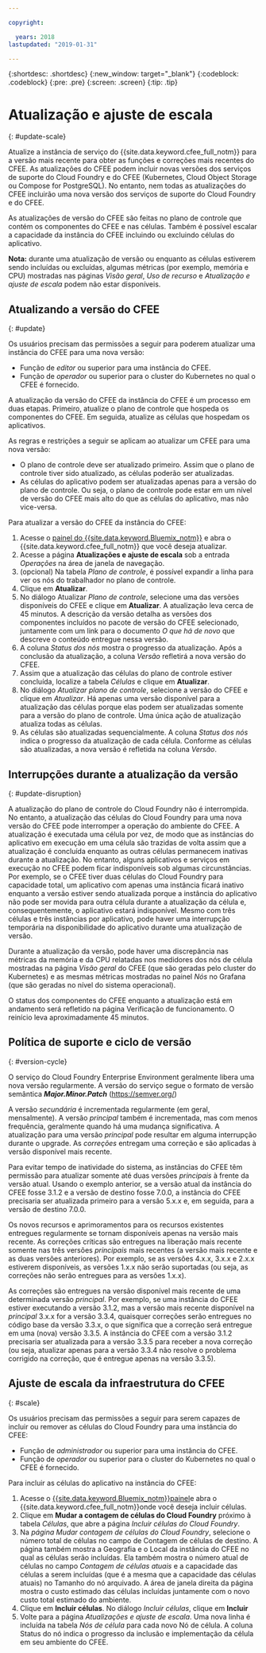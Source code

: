 ```yaml
---

copyright:

  years: 2018
lastupdated: "2019-01-31"

---
```


{:shortdesc: .shortdesc}
{:new_window: target="_blank"}
{:codeblock: .codeblock}
{:pre: .pre}
{:screen: .screen}
{:tip: .tip}

# Atualização e ajuste de escala
{: #update-scale}

Atualize a instância de serviço do {{site.data.keyword.cfee_full_notm}} para a versão mais recente
para obter as funções e correções mais recentes do CFEE. As atualizações do CFEE podem incluir novas versões dos
serviços de suporte do Cloud Foundry e do CFEE (Kubernetes, Cloud Object Storage ou Compose for PostgreSQL).  No entanto,
nem todas as atualizações do CFEE incluirão uma nova versão dos serviços de suporte do Cloud Foundry e do CFEE.

As atualizações de versão do CFEE são feitas no plano de controle que contém os componentes do CFEE e nas células. Também é possível escalar a capacidade da instância do CFEE incluindo ou excluindo células do aplicativo.

**Nota:** durante uma atualização de versão ou enquanto as células estiverem sendo incluídas ou
excluídas, algumas métricas (por exemplo, memória e CPU) mostradas nas páginas _Visão geral_, _Uso de
recurso_ e _Atualização e ajuste de escala_ podem não estar disponíveis.

## Atualizando a versão do CFEE
{: #update}

Os usuários precisam das permissões a seguir para poderem atualizar uma instância do CFEE para uma nova versão:
   * Função de _editor_ ou superior para uma instância do CFEE.
   * Função de _operador_ ou superior para o cluster do Kubernetes no qual o CFEE é
fornecido.

A atualização da versão do CFEE da instância do CFEE é um processo em duas etapas. Primeiro, atualize o plano de
controle que hospeda os componentes do CFEE. Em seguida, atualize as células que hospedam os aplicativos.

As regras e restrições a seguir se aplicam ao atualizar um CFEE para uma nova versão:
* O plano de controle deve ser atualizado primeiro. Assim que o plano de controle tiver sido atualizado, as
células poderão ser atualizadas.
* As células do aplicativo podem ser atualizadas apenas para a versão do plano de controle.  Ou seja, o plano de controle pode estar em um nível de versão do CFEE mais alto do que as células do aplicativo, mas não vice-versa.

Para atualizar a versão do CFEE da instância do CFEE:
1. Acesse o [painel do {{site.data.keyword.Bluemix_notm}}](https://cloud.ibm.com/dashboard/apps/) e abra o {{site.data.keyword.cfee_full_notm}} que você deseja atualizar.
2. Acesse a página **Atualizações e ajuste de escala** sob a entrada _Operações_ na área de janela de navegação.
3. (opcional) Na tabela _Plano de controle_, é possível expandir a linha para ver os nós do
trabalhador no plano de controle.
4. Clique em **Atualizar**.
5. No diálogo Atualizar _Plano de controle_, selecione uma das versões disponíveis do CFEE e clique em
**Atualizar**. A atualização leva cerca de 45 minutos.  A descrição da versão detalha as versões dos
componentes incluídos no pacote de versão do CFEE selecionado, juntamente com um link para o documento _O que há
de novo_ que descreve o conteúdo entregue nessa versão.
6. A coluna _Status dos nós_ mostra o progresso da atualização. Após a conclusão da atualização, a coluna _Versão_ refletirá a nova versão do CFEE.
7. Assim que a atualização das células do plano de controle estiver concluída, localize a tabela _Células_ e clique em **Atualizar**.
8. No diálogo _Atualizar plano de controle_, selecione a versão do CFEE e clique em *Atualizar*. Há
apenas uma versão disponível para a atualização das células porque elas podem ser atualizadas somente
para a versão do plano de controle. Uma única ação de atualização atualiza todas as células.
9. As células são atualizadas sequencialmente. A coluna _Status dos nós_ indica o progresso da
atualização de cada célula. Conforme as células são atualizadas, a nova versão é refletida na coluna _Versão_.

## Interrupções durante a atualização da versão
{: #update-disruption}

A atualização do plano de controle do Cloud Foundry não é interrompida.  No entanto, a atualização das células do
Cloud Foundry para uma nova versão do CFEE pode interromper a operação do ambiente do CFEE.  A atualização é executada
uma célula por vez, de modo que as instâncias do aplicativo em execução em uma célula são trazidas de volta assim que a atualização é concluída enquanto as outras células permanecem inativas durante a atualização. No entanto, alguns
aplicativos e serviços em execução no CFEE podem ficar indisponíveis sob algumas circunstâncias. Por exemplo, se o CFEE
tiver duas células do Cloud Foundry para capacidade total, um aplicativo com apenas uma instância ficará inativo
enquanto a versão estiver sendo atualizada porque a instância do aplicativo não pode ser movida para outra célula durante
a atualização da célula e, consequentemente, o aplicativo estará indisponível.  Mesmo com três células e três instâncias
por aplicativo, pode haver uma interrupção temporária na disponibilidade do aplicativo durante uma atualização de versão.

Durante a atualização da versão, pode haver uma discrepância nas métricas da memória e da CPU relatadas nos
medidores dos nós de célula mostradas na página _Visão geral_ do CFEE (que são geradas pelo cluster do Kubernetes) e as
mesmas métricas mostradas no painel _Nós_ no Grafana (que são geradas no nível do sistema operacional).

O status dos componentes do CFEE enquanto a atualização está em andamento será refletido na página Verificação de
funcionamento.  O reinício leva aproximadamente 45 minutos.

## Política de suporte e ciclo de versão
{: #version-cycle}

O serviço do Cloud Foundry Enterprise Environment geralmente libera uma nova versão regularmente. A versão do
serviço segue o formato de versão semântica _**Major.Minor.Patch**_ (https://semver.org/)

A versão _secundária_ é incrementada regularmente (em geral, mensalmente). A versão _principal_ também é incrementada, mas com menos frequência, geralmente quando há uma mudança
significativa.  A atualização para uma versão _principal_ pode resultar em alguma interrupção durante o
upgrade. As _correções_ entregam uma correção e são aplicadas à versão disponível mais recente. 

Para evitar tempo de inatividade do sistema, as instâncias do CFEE têm permissão para atualizar somente até duas
versões _principais_ à frente da versão atual. Usando o exemplo anterior, se a versão atual da instância
do CFEE fosse 3.1.2 e a versão de destino fosse 7.0.0, a instância do CFEE precisaria ser atualizada primeiro para a versão
5.x.x e, em seguida, para a versão de destino 7.0.0.

Os novos recursos e aprimoramentos para os recursos existentes entregues regularmente se tornam disponíveis
apenas na versão mais recente. As correções críticas são entregues na liberação mais recente somente nas três
versões _principais_ mais recentes (a versão mais recente e as duas versões anteriores). Por exemplo, se as
versões 4.x.x, 3.x.x e 2.x.x estiverem disponíveis, as versões 1.x.x não serão suportadas (ou seja, as correções não
serão entregues para as versões 1.x.x).  

As correções são entregues na versão disponível mais recente de uma determinada versão _principal_. Por
exemplo, se uma instância do CFEE estiver executando a versão 3.1.2, mas a versão mais recente disponível na
_principal_ 3.x.x for a versão 3.3.4, quaisquer correções serão entregues no código base da versão 3.3.x, o que
significa que a correção será entregue em uma (nova) versão 3.3.5. A instância do CFEE com a versão 3.1.2 precisaria ser
atualizada para a versão 3.3.5 para receber a nova correção (ou seja, atualizar apenas para a versão 3.3.4 não
resolve o problema corrigido na correção, que é entregue apenas na versão 3.3.5).

## Ajuste de escala da infraestrutura do CFEE
{: #scale}

Os usuários precisam das permissões a seguir para serem capazes de incluir ou remover as células do Cloud Foundry
para uma instância do CFEE:
* Função de _administrador_ ou superior para uma instância do CFEE.
* Função de _operador_ ou superior para o cluster do Kubernetes no qual o CFEE é
fornecido.

Para incluir as células do aplicativo na instância do CFEE:
1. Acesse o [{{site.data.keyword.Bluemix_notm}}painel](https://cloud.ibm.com/dashboard/apps/)e abra o {{site.data.keyword.cfee_full_notm}}onde você deseja incluir células.
2. Clique em **Mudar a contagem de células do Cloud Foundry** próximo à tabela _Células_, que abre a página _Incluir células do Cloud Foundry_.
3. Na _página Mudar contagem de células do Cloud Foundry_, selecione o número total de células no campo de Contagem de células de destino. A página também mostra a Geografia e o Local da instância do CFEE no qual as células serão incluídas. Ela também mostra o número atual de células no campo _Contagem de células atuais_ e a capacidade das células a serem incluídas (que é a mesma que a capacidade das células atuais) no Tamanho do nó arquivado. A
área de janela direita da página mostra o custo estimado das células incluídas juntamente com o novo custo
total estimado do ambiente.
4. Clique em **Incluir células**. No diálogo _Incluir células_, clique em **Incluir**
5. Volte para a página _Atualizações e ajuste de escala_. Uma nova linha é incluída na tabela _Nós de célula_ para cada novo Nó de célula. A coluna Status do nó indica o progresso da inclusão e implementação da célula em seu ambiente do CFEE.
